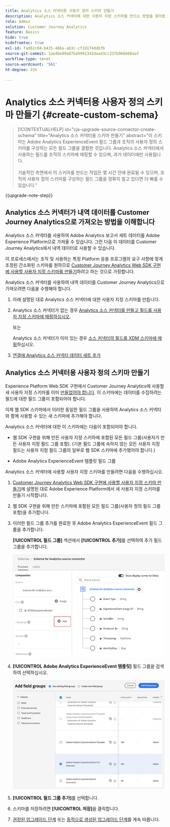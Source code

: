 ```yaml
---
title: Analytics 소스 커넥터용 사용자 정의 스키마 만들기
description: Analytics 소스 커넥터에 대한 사용자 지정 스키마를 만드는 방법을 알아봅니다
role: Admin
solution: Customer Journey Analytics
feature: Basics
hide: true
hidefromtoc: true
exl-id: fad62c04-b435-466a-ab3c-cf2d174ddbfb
source-git-commit: 1ae4be09a07bd4991342daa43cc23fb966b68aaf
workflow-type: tm+mt
source-wordcount: '561'
ht-degree: 22%

---
```


# Analytics 소스 커넥터용 사용자 정의 스키마 만들기 {#create-custom-schema}

<!-- markdownlint-disable MD034 -->

>[!CONTEXTUALHELP]
>id="cja-upgrade-source-connector-create-schema"
>title="Analytics 소스 커넥터용 스키마 만들기"
>abstract="이 스키마는 Adobe Analytics ExperienceEvent 필드 그룹과 조직의 사용자 정의 스키마를 구성하는 모든 필드 그룹을 결합한 것입니다. Analytics 소스 커넥터에서 사용하는 필드를 조직의 스키마에 매핑할 수 있으며, 과거 데이터에만 사용됩니다.<br><br>기술적인 측면에서 이 스키마를 만드는 작업은 몇 시간 안에 완료될 수 있으며, 조직의 사용자 정의 스키마를 구성하는 필드 그룹을 정확히 알고 있다면 더 빠를 수 있습니다."

<!-- markdownlint-enable MD034 -->

{{upgrade-note-step}}

## Analytics 소스 커넥터가 내역 데이터를 Customer Journey Analytics으로 가져오는 방법을 이해합니다

Analytics 소스 커넥터를 사용하여 Adobe Analytics 보고서 세트 데이터를 Adobe Experience Platform으로 가져올 수 있습니다. 그런 다음 이 데이터를 Customer Journey Analytics에서 내역 데이터로 사용할 수 있습니다.

이 프로세스에서는 조직 및 사용하는 특정 Platform 응용 프로그램의 요구 사항에 맞게 조정된 간소화된 스키마를 원하므로 [Customer Journey Analytics Web SDK 구현에 사용할 사용자 지정 스키마를 만들기](/help/getting-started/cja-upgrade/cja-upgrade-schema-create.md)하려고 하는 것으로 가정합니다.

Analytics 소스 커넥터를 사용하여 내역 데이터를 Customer Journey Analytics으로 가져오려면 다음을 수행해야 합니다.

1. 아래 설명된 대로 Analytics 소스 커넥터에 대한 사용자 지정 스키마를 만듭니다.

1. Analytics 소스 커넥터가 없는 경우 [Analytics 소스 커넥터를 만들고 필드를 사용자 지정 스키마에 매핑하십시오](/help/getting-started/cja-upgrade/cja-upgrade-source-connector.md).

   또는

   Analytics 소스 커넥터가 이미 있는 경우 [소스 커넥터의 필드를 XDM 스키마에 매핑](/help/getting-started/cja-upgrade/cja-upgrade-from-source-connector.md)하십시오.

1. [연결에 Analytics 소스 커넥터 데이터 세트 추가](/help/getting-started/cja-upgrade/cja-upgrade-source-connector-dataset.md)

## Analytics 소스 커넥터용 사용자 정의 스키마 만들기

Experience Platform Web SDK 구현에서 Customer Journey Analytics에 사용할 새 사용자 지정 스키마를 이미 [만들었어야 합니다](/help/getting-started/cja-upgrade/cja-upgrade-schema-create.md). 이 스키마에는 데이터를 수집하려는 필드에 대한 필드 그룹이 포함되어야 합니다.

이제 웹 SDK 스키마에서 이러한 동일한 필드 그룹을 사용하여 Analytics 소스 커넥터와 함께 사용할 수 있는 새 스키마에 추가해야 합니다.

Analytics 소스 커넥터에 대한 이 스키마에는 다음이 포함되어야 합니다.

* 웹 SDK 구현을 위해 만든 사용자 지정 스키마에 포함된 모든 필드 그룹(사용자가 만든 사용자 지정 필드 그룹 포함). (기본 필드 그룹에 속하지 않는 모든 사용자 지정 필드는 사용자 지정 필드 그룹의 일부로 웹 SDK 스키마에 추가했어야 합니다.)

* Adobe Analytics ExperienceEvent 템플릿 필드 그룹

Analytics 소스 커넥터에 사용할 사용자 지정 스키마를 만들려면 다음을 수행하십시오.

1. [Customer Journey Analytics Web SDK 구현에 사용할 사용자 지정 스키마 만들기](/help/getting-started/cja-upgrade/cja-upgrade-schema-create.md)에 설명된 대로 Adobe Experience Platform에서 새 사용자 지정 스키마를 만들기 시작합니다.

1. 웹 SDK 구현을 위해 만든 스키마에 포함된 모든 필드 그룹(사용자 정의 필드 그룹 포함)을 추가합니다.

1. 이러한 필드 그룹 추가를 완료한 후 Adobe Analytics ExperienceEvent 필드 그룹을 추가합니다.

   **[!UICONTROL 필드 그룹]** 섹션에서 **[!UICONTROL 추가]**&#x200B;를 선택하여 추가 필드 그룹을 추가합니다.

   ![스키마에 필드 그룹 추가](assets/schema-add-field-group.png)

1. **[!UICONTROL Adobe Analytics ExperienceEvent 템플릿]** 필드 그룹을 검색하여 선택하십시오.

   ![Adobe Analytics ExperienceEvent 필드 그룹 추가](assets/schema-experienceevent.png)

1. **[!UICONTROL 필드 그룹 추가]**&#x200B;를 선택합니다.

1. 스키마를 저장하려면 **[!UICONTROL 저장]**&#x200B;을 클릭합니다.

1. [권장된 업그레이드 단계](/help/getting-started/cja-upgrade/cja-upgrade-recommendations.md#recommended-upgrade-steps-for-most-organizations) 또는 [동적으로 생성된 업그레이드 단계](https://gigazelle.github.io/cja-ttv/)를 계속 따릅니다.
